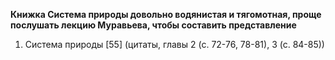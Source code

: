 **Книжка Система природы довольно водянистая и тягомотная, проще послушать лекцию Муравьева, чтобы составить представление**
1. Система природы [55] (цитаты, главы 2 (с. 72-76, 78-81), 3 (с. 84-85))